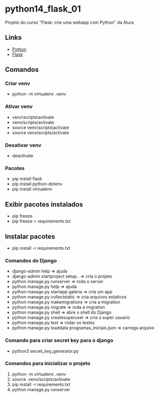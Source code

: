 # python14_flask_01

Projeto do curso "Flask: crie uma webapp com Python" da Alura

## Links

- [Python](https://www.python.org/)
- [Flask](https://flask.palletsprojects.com/en/3.0.x/)

## Comandos

### Criar venv

- python -m virtualenv .venv

### Ativar venv

- venv\scripts\activate
- venv/scripts/activate
- source venv\scripts\activate
- source venv/scripts/activate

### Desativar venv

- deactivate

### Pacotes

- pip install flask
- pip install python-dotenv
- pip install virtualenv

## Exibir pacotes instalados

- pip freeze
- pip freeze > requirements.txt

## Instalar pacotes

- pip install -r requirements.txt

### Comandos do Django

- django-admin help => ajuda
- django-admin startproject setup . => cria o projeto
- python manage.py runserver => roda o server
- python manage.py help => ajuda
- python manage.py startapp galeria => cria um app
- python manage.py collectstatic => cria arquivos estaticos
- python manage.py makemigrations => cria a migration
- python manage.py migrate => roda a migration
- python manage.py shell => abre o shell do Django
- python manage.py createsuperuser => cria o super usuario
- python manage.py test => rodar os testes
- python manage.py loaddata programas_iniciais.json => carrega arquivo

### Comando para criar secret key para o django

- python3 secret_key_generator.py

### Comandos para inicializar o projeto

1. python -m virtualenv .venv
2. source .venv/scripts/activate
3. pip install -r requirements.txt
4. python manage.py runserver
